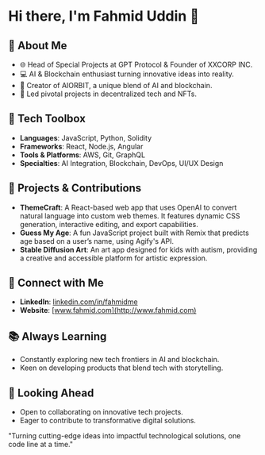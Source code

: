 # Hi there, I'm Fahmid Uddin 👋

## 🚀 About Me
- 🌐 Head of Special Projects at GPT Protocol & Founder of XXCORP INC.
- 💻 AI & Blockchain enthusiast turning innovative ideas into reality.
- 🤖 Creator of AIORBIT, a unique blend of AI and blockchain.
- 🌟 Led pivotal projects in decentralized tech and NFTs.

## 🔧 Tech Toolbox
- **Languages**: JavaScript, Python, Solidity
- **Frameworks**: React, Node.js, Angular
- **Tools & Platforms**: AWS, Git, GraphQL
- **Specialties**: AI Integration, Blockchain, DevOps, UI/UX Design

## 🚀 Projects & Contributions
- **ThemeCraft**: A React-based web app that uses OpenAI to convert natural language into custom web themes. It features dynamic CSS generation, interactive editing, and export capabilities.
- **Guess My Age**: A fun JavaScript project built with Remix that predicts age based on a user’s name, using Agify's API.
- **Stable Diffusion Art**: An art app designed for kids with autism, providing a creative and accessible platform for artistic expression.

## 🤝 Connect with Me
- **LinkedIn**: [linkedin.com/in/fahmidme](https://www.linkedin.com/in/fahmidme)
- **Website**: [www.fahmid.com](http://www.fahmid.com)

## 📚 Always Learning
- Constantly exploring new tech frontiers in AI and blockchain.
- Keen on developing products that blend tech with storytelling.

## 🎯 Looking Ahead
- Open to collaborating on innovative tech projects.
- Eager to contribute to transformative digital solutions.

"Turning cutting-edge ideas into impactful technological solutions, one code line at a time."
